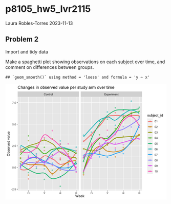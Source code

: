 p8105_hw5_lvr2115
================
Laura Robles-Torres
2023-11-13

## Problem 2

Import and tidy data

Make a spaghetti plot showing observations on each subject over time,
and comment on differences between groups.

    ## `geom_smooth()` using method = 'loess' and formula = 'y ~ x'

![](p8105_hw5_lvr2115_files/figure-gfm/plot-1.png)<!-- -->
